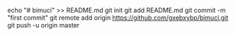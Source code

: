 echo "# bimuci" >> README.md
git init
git add README.md
git commit -m "first commit"
git remote add origin https://github.com/gxebxybp/bimuci.git
git push -u origin master
